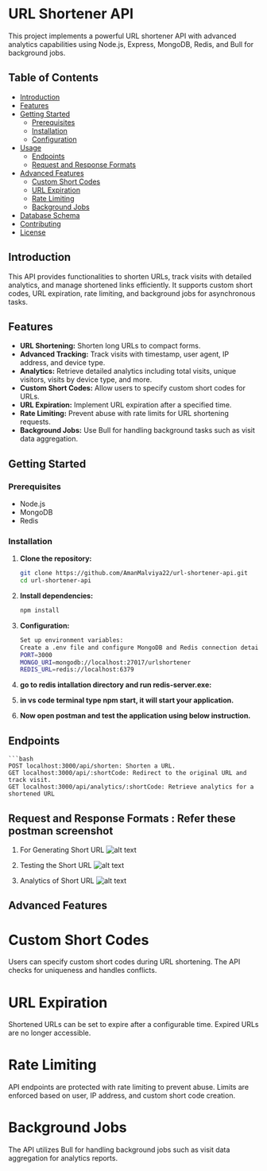 # URL Shortener API

This project implements a powerful URL shortener API with advanced analytics capabilities using Node.js, Express, MongoDB, Redis, and Bull for background jobs.

## Table of Contents

- [Introduction](#introduction)
- [Features](#features)
- [Getting Started](#getting-started)
  - [Prerequisites](#prerequisites)
  - [Installation](#installation)
  - [Configuration](#configuration)
- [Usage](#usage)
  - [Endpoints](#endpoints)
  - [Request and Response Formats](#request-and-response-formats)
- [Advanced Features](#advanced-features)
  - [Custom Short Codes](#custom-short-codes)
  - [URL Expiration](#url-expiration)
  - [Rate Limiting](#rate-limiting)
  - [Background Jobs](#background-jobs)
- [Database Schema](#database-schema)
- [Contributing](#contributing)
- [License](#license)

## Introduction

This API provides functionalities to shorten URLs, track visits with detailed analytics, and manage shortened links efficiently. It supports custom short codes, URL expiration, rate limiting, and background jobs for asynchronous tasks.

## Features

- **URL Shortening:** Shorten long URLs to compact forms.
- **Advanced Tracking:** Track visits with timestamp, user agent, IP address, and device type.
- **Analytics:** Retrieve detailed analytics including total visits, unique visitors, visits by device type, and more.
- **Custom Short Codes:** Allow users to specify custom short codes for URLs.
- **URL Expiration:** Implement URL expiration after a specified time.
- **Rate Limiting:** Prevent abuse with rate limits for URL shortening requests.
- **Background Jobs:** Use Bull for handling background tasks such as visit data aggregation.

## Getting Started

### Prerequisites

- Node.js
- MongoDB
- Redis

### Installation

1. **Clone the repository:**

   ```bash
   git clone https://github.com/AmanMalviya22/url-shortener-api.git
   cd url-shortener-api

2. **Install dependencies:**
   ```bash
   npm install


3. **Configuration:**
    ```bash
    Set up environment variables:
    Create a .env file and configure MongoDB and Redis connection details.
    PORT=3000
    MONGO_URI=mongodb://localhost:27017/urlshortener
    REDIS_URL=redis://localhost:6379

4. **go to redis intallation directory and run redis-server.exe:**
5. **in vs code terminal type npm start, it will start your application.**
6. **Now open postman and test the application using below instruction.**

 
## Endpoints
    ```bash
    POST localhost:3000/api/shorten: Shorten a URL.
    GET localhost:3000/api/:shortCode: Redirect to the original URL and track visit.
    GET localhost:3000/api/analytics/:shortCode: Retrieve analytics for a shortened URL



## Request and Response Formats : Refer these postman screenshot
  

   1. For Generating Short URL
   ![alt text](image.png) 

   2. Testing the Short URL
   ![alt text](image-1.png)

   3. Analytics of Short URL
   ![alt text](image-2.png)



## Advanced Features
# Custom Short Codes
Users can specify custom short codes during URL shortening. The API checks for uniqueness and handles conflicts.

# URL Expiration
Shortened URLs can be set to expire after a configurable time. Expired URLs are no longer accessible.

# Rate Limiting
API endpoints are protected with rate limiting to prevent abuse. Limits are enforced based on user, IP address, and custom short code creation.

# Background Jobs
The API utilizes Bull for handling background jobs such as visit data aggregation for analytics reports.   